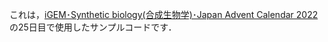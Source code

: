 これは，[iGEM･Synthetic biology(合成生物学)･Japan Advent Calendar 2022](https://adventar.org/calendars/7510)の25日目で使用したサンプルコードです．
